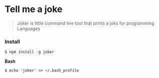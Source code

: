 # Tell me a joke
> Joker is little command line tool that prints a joks for programming Languages


### Install

```
$ npm install -g joker
```


**Bash**

```
$ echo 'joker' >> ~/.bash_profile
```
